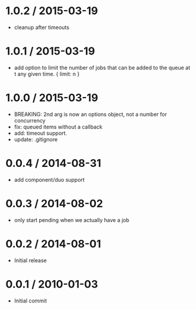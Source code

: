 
1.0.2 / 2015-03-19
==================

  * cleanup after timeouts

1.0.1 / 2015-03-19
==================

  * add option to limit the number of jobs that can be added to the queue at t any given time. { limit: n }

1.0.0 / 2015-03-19
==================

  * BREAKING: 2nd arg is now an options object, not a number for concurrency
  * fix: queued items without a callback
  * add: timeout support.
  * update: .gitignore

0.0.4 / 2014-08-31
==================

 * add component/duo support

0.0.3 / 2014-08-02
==================

 * only start pending when we actually have a job

0.0.2 / 2014-08-01
==================

 * Initial release

0.0.1 / 2010-01-03
==================

  * Initial commit
